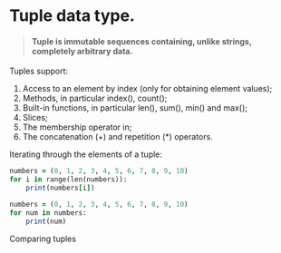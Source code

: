 Tuple data type.
===
> #### Tuple is immutable sequences containing, unlike strings, completely arbitrary data.

Tuples support:
1. Access to an element by index (only for obtaining element values);
2. Methods, in particular index(), count();
3. Built-in functions, in particular len(), sum(), min() and max();
4. Slices;
5. The membership operator in;
6. The concatenation (+) and repetition (*) operators.

Iterating through the elements of a tuple:
````ruby
numbers = (0, 1, 2, 3, 4, 5, 6, 7, 8, 9, 10)
for i in range(len(numbers)):
    print(numbers[i])
````
````ruby
numbers = (0, 1, 2, 3, 4, 5, 6, 7, 8, 9, 10)
for num in numbers:
    print(num)
````
Comparing tuples

